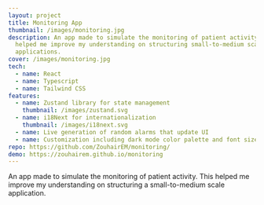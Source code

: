 ```yaml
---
layout: project
title: Monitoring App
thumbnail: /images/monitoring.jpg
description: An app made to simulate the monitoring of patient activity. This
  helped me improve my understanding on structuring small-to-medium scale
  applications.
cover: /images/monitoring.jpg
tech:
  - name: React
  - name: Typescript
  - name: Tailwind CSS
features:
  - name: Zustand library for state management
    thumbnail: /images/zustand.svg
  - name: i18Next for internationalization
    thumbnail: /images/i18next.svg
  - name: Live generation of random alarms that update UI
  - name: Customization including dark mode color palette and font size
repo: https://github.com/ZouhairEM/monitoring/
demo: https://zouhairem.github.io/monitoring
---
```

An app made to simulate the monitoring of patient activity. This helped me improve my understanding on structuring a small-to-medium scale application.